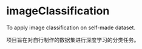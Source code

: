 # imageClassification
To apply image classification on self-made dataset. 

项目旨在对自行制作的数据集进行深度学习的分类任务。